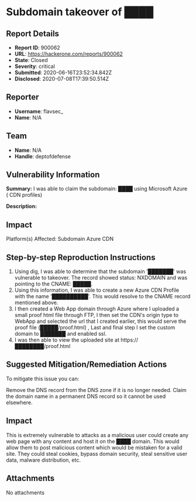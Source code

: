 # Subdomain takeover of ████

## Report Details
- **Report ID**: 900062
- **URL**: https://hackerone.com/reports/900062
- **State**: Closed
- **Severity**: critical
- **Submitted**: 2020-06-16T23:52:34.842Z
- **Disclosed**: 2020-07-08T17:39:50.514Z

## Reporter
- **Username**: flavsec_
- **Name**: N/A

## Team
- **Name**: N/A
- **Handle**: deptofdefense

## Vulnerability Information
**Summary:**
I was able to claim the subdomain: ████ using Microsoft Azure ( CDN profiles)

**Description:**

## Impact
Platform(s) Affected:
Subdomain
Azure CDN

## Step-by-step Reproduction Instructions

1. Using dig, I was able to determine that the subdomain '███████' was vulnerable to takeover. The record showed status: NXDOMAIN and was pointing to the CNAME: █████.
2. Using this information, I was able to create a new Azure CDN Profile with the name '██████████'. This would resolve to the CNAME record mentioned above.
3. I then created a Web App domain through Azure  where I uploaded a small proof html file through FTP, I then set the CDN's origin type to WebApp and selected the url that I created earlier, this would serve the proof file (█████/proof.html) , Last and final step I set the custom domain to ███████ and enabled ssl.
4. I was then able to view the uploaded site at https://████████/proof.html

## Suggested Mitigation/Remediation Actions
To mitigate this issue you can:

Remove the DNS record from the DNS zone if it is no longer needed.
Claim the domain name in a permanent DNS record so it cannot be used elsewhere.

## Impact

This is extremely vulnerable to attacks as a malicious user could create any web page with any content and host it on the ████ domain. This would allow them to post malicious content which would be mistaken for a valid site. They could steal cookies, bypass domain security, steal sensitive user data, malware distribution, etc.

## Attachments
No attachments
